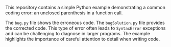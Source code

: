 This repository contains a simple Python example demonstrating a common coding error: an unclosed parenthesis in a function call.

The `bug.py` file shows the erroneous code.  The `bugSolution.py` file provides the corrected code. This type of error often leads to `SyntaxError` exceptions and can be challenging to diagnose in larger programs.  The example highlights the importance of careful attention to detail when writing code.